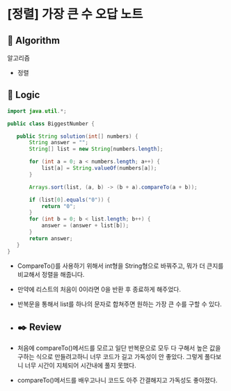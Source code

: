 # [정렬] 가장 큰 수 오답 노트

## :pushpin: **Algorithm**

알고리즘

- 정렬

## :round_pushpin: **Logic**

 ```java
import java.util.*;

public class BiggestNumber {

    public String solution(int[] numbers) {
        String answer = "";
        String[] list = new String[numbers.length];

        for (int a = 0; a < numbers.length; a++) {
            list[a] = String.valueOf(numbers[a]);
        }

        Arrays.sort(list, (a, b) -> (b + a).compareTo(a + b));

        if (list[0].equals("0")) {
            return "0";
        }
        for (int b = 0; b < list.length; b++) {
            answer = (answer + list[b]);
        }
        return answer;
    }
}

 ```

- CompareTo()를 사용하기 위해서 int형을 String형으로 바꿔주고, 뭐가 더 큰지를 비교해서 정렬을 해줍니다.
- 만약에 리스트의 처음이 0이라면 0을 반환 후 종료하게 해주었다.
- 반복문을 통해서 list를 하나의 문자로 합쳐주면 원하는 가장 큰 수를 구할 수 있다.
- ## :black_nib: **Review**

- 처음에 compareTo()메서드를 모르고 일단 반복문으로 모두 다 구해서 높은 값을 구하는 식으로 만들려고하니 너무 코드가 길고 가독성이 안 좋았다. 그렇게 풀다보니 너무 시간이 지체되어 시간내에 풀지 못했다.
- compareTo()메서드를 배우고나니 코드도 아주 간결해지고 가독성도 좋아졌다.